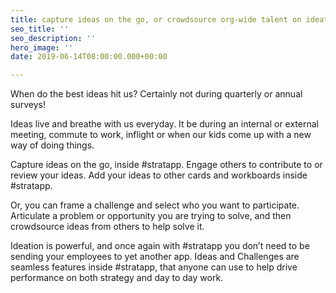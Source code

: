 ```yaml
---
title: capture ideas on the go, or crowdsource org-wide talent on ideation challenges
seo_title: ''
seo_description: ''
hero_image: ''
date: 2019-06-14T08:00:00.000+00:00

---
```

When do the best ideas hit us?  Certainly not during quarterly or annual surveys! 

Ideas live and breathe with us everyday.  It be during an internal or external meeting, commute to work, inflight or when our kids come up with a new way of doing things.

Capture ideas on the go, inside #stratapp.  Engage others to contribute to or review your ideas.  Add your ideas to other cards and workboards inside #stratapp.

Or, you can frame a challenge and select who you want to participate.  Articulate a problem or opportunity you are trying to solve, and then crowdsource ideas from others to help solve it.

Ideation is powerful, and once again with #stratapp you don’t need to be sending your employees to yet another app.  Ideas and Challenges are seamless features inside #stratapp, that anyone can use to help drive performance on both strategy and day to day work.